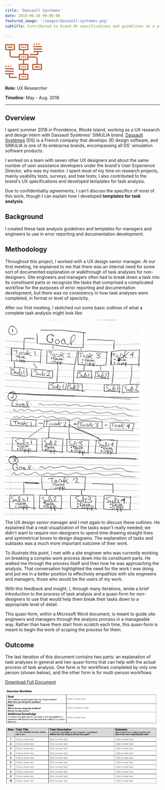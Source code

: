 ```yaml
---
title: 'Dassault Systèmes'
date: 2018-06-30 00:00:00
featured_image: '/images/dassault-systemes.png'
subtitle: Contributed to brand UX specifications and guidelines at a proprietary simulation software company, developed templates for task analysis, and designed surveys and usability studies.

---
```


![](/images/dassault-systemes-logo.png)

**Role:** UX Researcher

**Timeline:** May - Aug. 2018

***

## Overview
I spent summer 2018 in Providence, Rhode Island, working as a UX research and design intern with Dassault Systèmes' SIMULIA brand. [Dassault Systèmes](https://www.3ds.com/) (DS) is a French company that develops 3D design software, and SIMULIA is one of its enterprise brands, encompassing all DS' simulation software products.

I worked on a team with seven other UX designers and about the same number of user assistance developers under the brand's User Experience Director, who was my mentor. I spent most of my time on research projects, mainly usability tests, surveys, and tree tests; I also contributed to the brand's UX specifications and developed templates for task analysis.

Due to confidentiality agreements, I can't discuss the specifics of most of this work, though I can explain how I developed **templates for task analysis**.

## Background
I created these task analysis guidelines and templates for managers and engineers to use in error reporting and documentation development.

## Methodology
Throughout this project, I worked with a UX design senior manager. At our first meeting, he explained to me that there was an internal need for some sort of documented explanation or walkthrough of task analyses for non-designers. Site engineers and managers often had to break down a task into its constituent parts or recognize the tasks that comprised a complicated workflow for the purposes of error reporting and documentation development, but there was no consistency in how task analyses were completed, in format or level of specicity.

After our first meeting, I sketched out some basic outlines of what a complete task analysis might look like:

![](/images/dassault-systemes-sketch.png)

The UX design senior manager and I met again to discuss these outlines. He explained that a neat visualization of the tasks wasn't really needed; we didn't want to require non-designers to spend time drawing straight lines and symmetrical boxes to design diagrams. The explanation of tasks and subtasks was a much more important outcome of their work.

To illustrate this point, I met with a site engineer who was currently working on breaking a complex work process down into its constituent parts. He walked me through the process itself and then how he was approaching the analysis. That conversation highlighted the need for the work I was doing and put me in a better position to effectively empathize with site engineers and managers, those who would be the users of my work.

With this feedback and insight, I, through many iterations, wrote a brief introduction to the process of task analysis and a quasi-form for non-designers to use that would help them break their tasks down to a appropriate level of detail.

This quasi-form, within a Microsoft Word document, is meant to guide site engineers and managers through the analysis process in a manageable way. Rather than have them start from scratch each time, this quasi-form is meant to begin the work of scoping the process for them.


## Outcome
The last iteration of this document contains two parts: an explanation of task analyses in general and two quasi-forms that can help with the actual process of task analysis. One form is for workflows completed by only one person (shown below), and the other form is for multi-person workflows.

<a href="{{ site.url }}/assets/Wojciechowski-DassaultSystemesTaskAnalysisGuidelines.docx" class="button button--small">Download Full Document</a>


![](/images/dassault-systemes-doc.png)
